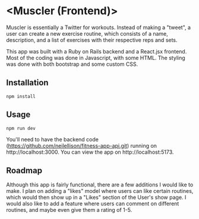 # <Muscler (Frontend)>

Muscler is essentially a Twitter for workouts. Instead of making a "tweet", a user can create a new exercise routine, which consists of a name, description, and a list of exercises with their respective reps and sets.

This app was built with a Ruby on Rails backend and a React.jsx frontend. Most of the coding was done in Javascript, with some HTML. The styling was done with both bootstrap and some custom CSS.

## Installation

```
npm install
```

## Usage

```
npm run dev
```

You'll need to have the backend code (https://github.com/neilellison/fitness-app-api.git) running on http://localhost:3000.
You can view the app on http://localhost:5173.

## Roadmap

Although this app is fairly functional, there are a few additions I would like to make. I plan on adding a "likes" model where users can like certain routines, which would then show up in a "Likes" section of the User's show page. I would also like to add a feature where users can comment on different routines, and maybe even give them a rating of 1-5.
